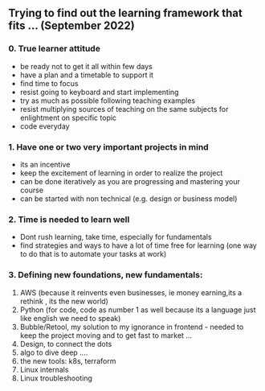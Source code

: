 ## Trying to find out the learning framework that fits ... (September 2022)  

### 0. True learner attitude  
* be ready not to get it all within few days  
* have a plan and a timetable to support it  
* find time to focus  
* resist going to keyboard and start implementing  
* try as much as possible following teaching examples  
* resist multiplying sources of teaching on the same subjects for enlightment on specific topic  
* code everyday  

### 1. Have one or two very important projects in mind  
* its an incentive  
* keep the excitement of learning in order to realize the project  
* can be done iteratively as you are progressing and mastering your course  
* can be started with non technical (e.g. design or business model)  

### 2. Time is needed to learn well
* Dont rush learning, take time, especially for fundamentals  
* find strategies and ways to have a lot of time free for learning (one way to do that is to automate your tasks at work)  

### 3. Defining new foundations, new fundamentals:  
1. AWS (because it reinvents even businesses, ie money earning,its a rethink , its the new world)  
1. Python (for code, code as number 1 as well because its a language just like english we need to speak)
2. Bubble/Retool, my solution to my ignorance in frontend - needed to keep the project moving and to get fast to market ...
3. Design, to connect the dots
4. algo to dive deep ....
5. the new tools: k8s, terraform
6. Linux internals 
6. Linux troubleshooting 
